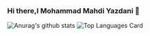 ### Hi there,I Mohammad Mahdi Yazdani 👋

<!--
**MrMohammadY/MrMohammadY** is a ✨ _special_ ✨ repository because its `README.md` (this file) appears on your GitHub profile.

Here are some ideas to get you started:

- 🔭 I’m currently working on ...
- 🌱 I’m currently learning ...
- 👯 I’m looking to collaborate on ...
- 🤔 I’m looking for help with ...
- 💬 Ask me about ...
- 📫 How to reach me: ...
- 😄 Pronouns: ...
- ⚡ Fun fact: ...
-->

![Anurag's github stats](https://github-readme-stats.vercel.app/api?username=MrMohammadY&theme=default&show_icons=true)
![Top Languages Card](https://github-readme-stats.vercel.app/api/top-langs/?username=MrMohammadY&layout=compact)
